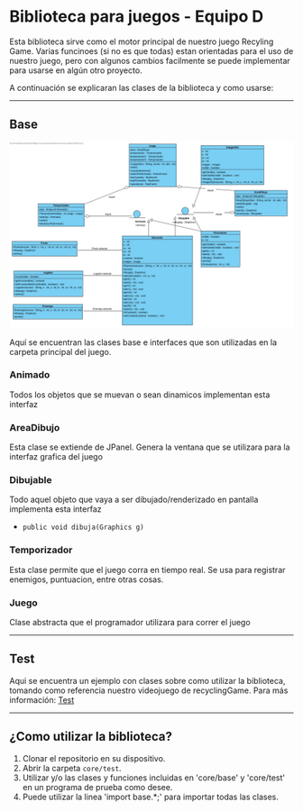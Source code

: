 # Biblioteca para juegos - Equipo D

Esta biblioteca sirve como el motor principal de nuestro juego Recyling Game. Varias funcinoes (si no es que todas) estan orientadas para el uso de nuestro juego, pero con algunos cambios facilmente se puede implementar para usarse en algún otro proyecto.

A continuación se explicaran las clases de la biblioteca y como usarse:

---

## Base

![Diagrama](DiagramaUML.jpg)

Aquí se encuentran las clases base e interfaces que son utilizadas en la carpeta principal del juego.

### Animado

Todos los objetos que se muevan o sean dinamicos implementan esta interfaz

### AreaDibujo

Esta clase se extiende de JPanel. Genera la ventana que se utilizara para la interfaz grafica del juego

### Dibujable

Todo aquel objeto que vaya a ser dibujado/renderizado en pantalla implementa esta interfaz

- `public void dibuja(Graphics g)`

### Temporizador

Esta clase permite que el juego corra en tiempo real. Se usa para registrar enemigos, puntuacion, entre otras cosas.

### Juego

Clase abstracta que el programador utilizara para correr el juego

---

## Test

Aqui se encuentra un ejemplo con clases sobre como utilizar la biblioteca, tomando como referencia nuestro videojuego de recyclingGame. Para más información: [Test](https://github.com/secretarybird97/BibliotecaDeJuego/tree/main/core/test)

---

## ¿Como utilizar la biblioteca?

1. Clonar el repositorio en su dispositivo.
2. Abrir la carpeta `core/test`.
3. Utilizar y/o las clases y funciones incluidas en 'core/base' y 'core/test' en un programa de prueba como desee.
4. Puede utilizar la linea 'import base.\*;' para importar todas las clases.
